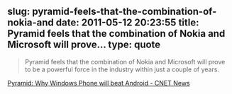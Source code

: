 slug: pyramid-feels-that-the-combination-of-nokia-and
date: 2011-05-12 20:23:55
title: Pyramid feels that the combination of Nokia and Microsoft will prove...
type: quote
---

> Pyramid feels that the combination of Nokia and Microsoft will prove to be a powerful force in the industry within just a couple of years.

[Pyramid: Why Windows Phone will beat Android - CNET News](http://news.cnet.com/8301-10805_3-20061820-75.html)
